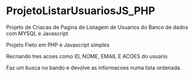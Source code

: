 # ProjetoListarUsuariosJS_PHP
Projeto de Criacao de Pagina de Listagem de Usuarios do Banco de dados com MYSQL e Javascript

Projeto Fieto em PHP e Javascript simples

Recriando tres acoes como ID, NOME, EMAIL E ACOES do usuario 

Faz um busca no bando e devolve as informacoes numa lista ordenada.
